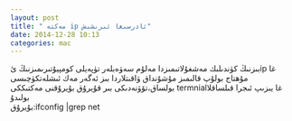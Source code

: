 ```yaml
---
layout: post
title: " مەكتە ip ئادرسىغا ئىرىشىش"
date: 2014-12-28 10:13
categories: mac
---
```

بىزنىڭ كۈندىلىك مەشغۇلاتىمىزدا مەلۇم سەۋەبلەر تۈپەيلى كومپيۇتىرىمىزنىڭ ئip غا مۇھتاج بولۇپ قالىمىز
مۇشۇنداق ۋاقىتلاردا بىز ئەگەر مەك ئىشلەتكۈچىسى بولساق،تۆۋنەدىكى بىر قۇيرۇق بۇيرۇقنى مەكتىككى termnialغا يىزىپ ئىجرا قىلساقلا بولىدۇ
<br>
بۇيرۇق:ifconfig |grep net

